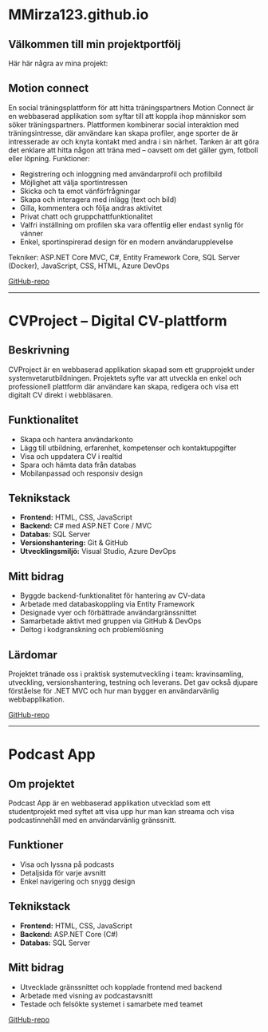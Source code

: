 # MMirza123.github.io

## Välkommen till min projektportfölj

Här här några av mina projekt:

## Motion connect
En social träningsplattform för att hitta träningspartners
Motion Connect är en webbaserad applikation som syftar till att koppla ihop människor som söker träningspartners. Plattformen kombinerar social interaktion med träningsintresse, där användare kan skapa profiler, ange sporter de är intresserade av och knyta kontakt med andra i sin närhet. Tanken är att göra det enklare att hitta någon att träna med – oavsett om det gäller gym, fotboll eller löpning.
Funktioner:
* Registrering och inloggning med användarprofil och profilbild
* Möjlighet att välja sportintressen
* Skicka och ta emot vänförfrågningar
* Skapa och interagera med inlägg (text och bild)
* Gilla, kommentera och följa andras aktivitet
* Privat chatt och gruppchattfunktionalitet
* Valfri inställning om profilen ska vara offentlig eller endast synlig för vänner
* Enkel, sportinspirerad design för en modern användarupplevelse

Tekniker:
ASP.NET Core MVC, C#, Entity Framework Core, SQL Server (Docker), JavaScript, CSS, HTML, Azure DevOps

[GitHub-repo](https://github.com/MMirza123/MotionConnect.git)

----

# CVProject – Digital CV-plattform

## Beskrivning
CVProject är en webbaserad applikation skapad som ett grupprojekt under systemvetarutbildningen. 
Projektets syfte var att utveckla en enkel och professionell plattform där användare kan skapa, redigera och visa ett digitalt CV direkt i webbläsaren.

## Funktionalitet
* Skapa och hantera användarkonto
* Lägg till utbildning, erfarenhet, kompetenser och kontaktuppgifter
* Visa och uppdatera CV i realtid
* Spara och hämta data från databas
* Mobilanpassad och responsiv design

## Teknikstack
- **Frontend:** HTML, CSS, JavaScript
- **Backend:** C# med ASP.NET Core / MVC
- **Databas:** SQL Server
- **Versionshantering:** Git & GitHub
- **Utvecklingsmiljö:** Visual Studio, Azure DevOps

## Mitt bidrag
- Byggde backend-funktionalitet för hantering av CV-data
- Arbetade med databaskoppling via Entity Framework
- Designade vyer och förbättrade användargränssnittet
- Samarbetade aktivt med gruppen via GitHub & DevOps
- Deltog i kodgranskning och problemlösning

## Lärdomar
Projektet tränade oss i praktisk systemutveckling i team: kravinsamling, utveckling, versionshantering, testning och leverans. Det gav också djupare förståelse för .NET MVC och hur man bygger en användarvänlig webbapplikation.

[GitHub-repo](https://github.com/sarjoh221/CVProject)

---

# Podcast App

## Om projektet
Podcast App är en webbaserad applikation utvecklad som ett studentprojekt med syftet att visa upp hur man kan streama och visa podcastinnehåll med en användarvänlig gränssnitt.

## Funktioner
* Visa och lyssna på podcasts
* Detaljsida för varje avsnitt
* Enkel navigering och snygg design

## Teknikstack
- **Frontend:** HTML, CSS, JavaScript
- **Backend:** ASP.NET Core (C#)
- **Databas:** SQL Server

## Mitt bidrag
- Utvecklade gränssnittet och kopplade frontend med backend
- Arbetade med visning av podcastavsnitt
- Testade och felsökte systemet i samarbete med teamet

[GitHub-repo](https://github.com/sarjoh221/podcast-app)


